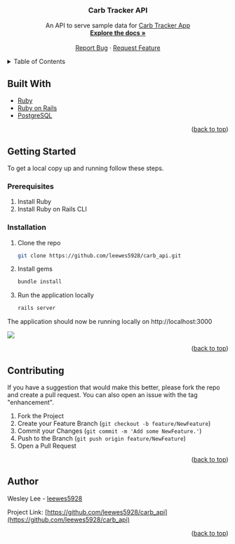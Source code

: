 <div id="top">

<!-- PROJECT LOGO -->
<br />
<div align="center">

<h3 align="center"><strong>Carb Tracker API</strong></h3>

  <p align="center">
    An API to serve sample data for <a href="https://github.com/leewes5928/carb_tracker">Carb Tracker App</a>
    <br />
    <a href="https://github.com/leewes5928/carb_api"><strong>Explore the docs »</strong></a>
    <br />
    <br />
    <a href="https://github.com/leewes5928/carb_api/issues">Report Bug</a>
    ·
    <a href="https://github.com/leewes5928/carb_api/issues">Request Feature</a>
  </p>
</div>



<!-- TABLE OF CONTENTS -->
<details>
  <summary>Table of Contents</summary>
  <ol>
    <li>
      <a href="#built-with">Built With</a>
    </li>
    <li>
      <a href="#getting-started">Getting Started</a>
      <ul>
        <li><a href="#prerequisites">Prerequisites</a></li>
        <li><a href="#installation">Installation</a></li>
      </ul>
    </li>
    <li><a href="#contributing">Contributing</a></li>
    <li><a href="#author">Author</a></li>
  </ol>
</details>



## Built With

* [Ruby](https://www.ruby-lang.org/en/)
* [Ruby on Rails](https://rubyonrails.org/)
* [PostgreSQL](https://www.postgresql.org/)

<p align="right">(<a href="#top">back to top</a>)</p>



<!-- GETTING STARTED -->
## Getting Started

To get a local copy up and running follow these steps.

### Prerequisites
1. Install Ruby
2. Install Ruby on Rails CLI

### Installation

1. Clone the repo
   ```sh
   git clone https://github.com/leewes5928/carb_api.git
   ```
2. Install gems
   ```sh
   bundle install
   ```
3. Run the application locally
   ```sh
   rails server
   ```

The application should now be running locally on http://localhost:3000

<img align="center" src="./tracker_image.png" />
<p align="right">(<a href="#top">back to top</a>)</p>



<!-- CONTRIBUTING -->
## Contributing

If you have a suggestion that would make this better, please fork the repo and create a pull request. You can also open an issue with the tag "enhancement".

1. Fork the Project
2. Create your Feature Branch (`git checkout -b feature/NewFeature`)
3. Commit your Changes (`git commit -m 'Add some NewFeature.'`)
4. Push to the Branch (`git push origin feature/NewFeature`)
5. Open a Pull Request

<p align="right">(<a href="#top">back to top</a>)</p>




<!-- CONTACT -->
## Author

Wesley Lee - [leewes5928](https://github.com/leewes5928/)

Project Link: [https://github.com/leewes5928/carb_api](https://github.com/leewes5928/carb_api)

<p align="right">(<a href="#top">back to top</a>)</p>




<!-- MARKDOWN LINKS & IMAGES -->
<!-- https://www.markdownguide.org/basic-syntax/#reference-style-links -->
[contributors-shield]: https://img.shields.io/github/contributors/leewes5928/carb_api.svg?style=for-the-badge
[contributors-url]: https://github.com/leewes5928/carb_api/graphs/contributors
[forks-shield]: https://img.shields.io/github/forks/leewes5928/carb_api.svg?style=for-the-badge
[forks-url]: https://github.com/leewes5928/carb_api/network/members
[stars-shield]: https://img.shields.io/github/stars/leewes5928/carb_api.svg?style=for-the-badge
[stars-url]: https://github.com/leewes5928/carb_api/stargazers
[issues-shield]: https://img.shields.io/github/issues/leewes5928/carb_api.svg?style=for-the-badge
[issues-url]: https://github.com/leewes5928/carb_api/issues
[license-shield]: https://img.shields.io/github/license/leewes5928/carb_api.svg?style=for-the-badge
[license-url]: https://github.com/leewes5928/carb_api/blob/master/LICENSE.txt
[linkedin-shield]: https://img.shields.io/badge/-LinkedIn-black.svg?style=for-the-badge&logo=linkedin&colorB=555
[linkedin-url]: https://linkedin.com/in/linkedin_username
[product-screenshot]: images/screenshot.png
